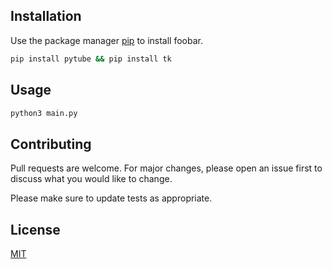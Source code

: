 ## Installation

Use the package manager [pip](https://pip.pypa.io/en/stable/) to install foobar.

```bash
pip install pytube && pip install tk
```

## Usage

```bash
python3 main.py
```

## Contributing
Pull requests are welcome. For major changes, please open an issue first to discuss what you would like to change.

Please make sure to update tests as appropriate.

## License
[MIT](https://choosealicense.com/licenses/mit/)